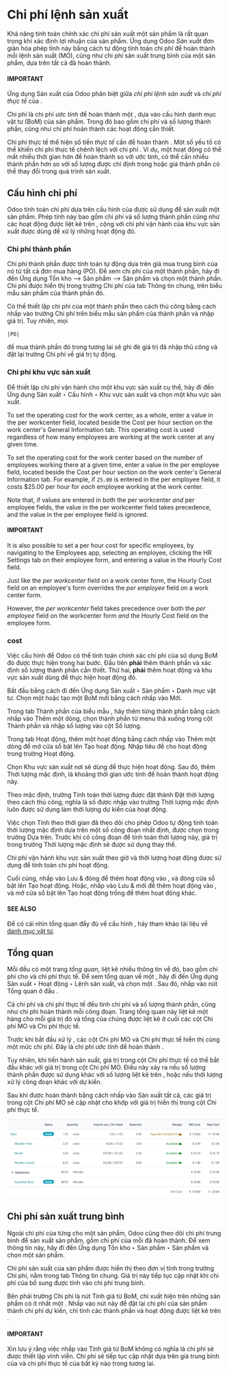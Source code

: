 # Chi phí lệnh sản xuất

Khả năng tính toán chính xác chi phí sản xuất một sản phẩm là rất quan trọng khi xác định lợi nhuận của sản phẩm. Ứng dụng Odoo *Sản xuất* đơn giản hóa phép tính này bằng cách tự động tính toán chi phí để hoàn thành mỗi lệnh sản xuất (MO), cũng như chi phí sản xuất trung bình của một sản phẩm, dựa trên tất cả  đã hoàn thành.

#### IMPORTANT
Ứng dụng Sản xuất của Odoo phân biệt giữa *chi phí lệnh sản xuất* và *chi phí thực tế* của .

Chi phí  là chi phí  *ước tính* để hoàn thành một , dựa vào cấu hình danh mục vật tư (BoM) của sản phẩm. Trong đó bao gồm chi phí và số lượng thành phần, cũng như chi phí hoàn thành các hoạt động cần thiết.

Chi phí thực tế thể hiện số tiền *thực tế* cần để hoàn thành . Một số yếu tố có thể khiến chi phí thực tế chênh lệch với chi phí . Ví dụ, một hoạt động có thể mất nhiều thời gian hơn để hoàn thành so với ước tính, có thể cần nhiều thành phần hơn so với số lượng được chỉ định trong  hoặc giá thành phần có thể thay đổi trong quá trình sản xuất.

## Cấu hình chi phí

Odoo tính toán chi phí  dựa trên cấu hình của  được sử dụng để sản xuất một sản phẩm. Phép tính này bao gồm chi phí và số lượng thành phần cũng như các hoạt động được liệt kê trên , cộng với chi phí vận hành của khu vực sản xuất được dùng để xử lý những hoạt động đó.

### Chi phí thành phần

Chi phí thành phần được tính toán tự động dựa trên giá mua trung bình của nó từ tất cả đơn mua hàng (PO). Để xem chi phí của một thành phần, hãy đi đến Ứng dụng Tồn kho --> Sản phẩm --> Sản phẩm và chọn một thành phần. Chi phí được hiển thị trong trường Chi phí của tab Thông tin chung, trên biểu mẫu sản phẩm của thành phần đó.

Có thể thiết lập chi phí của một thành phần theo cách thủ công bằng cách nhấp vào trường Chi phí trên biểu mẫu sản phẩm của thành phần và nhập giá trị. Tuy nhiên, mọi 

```
|PO|
```

 để mua thành phần đó trong tương lai sẽ ghi đè giá trị đã nhập thủ công và đặt lại trường Chi phí về giá trị tự động.

### Chi phí khu vực sản xuất

Để thiết lập chi phí vận hành cho một khu vực sản xuất cụ thể, hãy đi đến Ứng dụng Sản xuất ‣ Cấu hình ‣ Khu vực sản xuất và chọn một khu vực sản xuất.

To set the operating cost for the work center, as a whole, enter a value in the per
workcenter field, located beside the Cost per hour section on the work center's
General Information tab. This operating cost is used regardless of how many employees
are working at the work center at any given time.

To set the operating cost for the work center based on the number of employees working there at a
given time, enter a value in the per employee field, located beside the Cost
per hour section on the work center's General Information tab. For example, if `25.00`
is entered in the per employee field, it costs $25.00 per hour for *each* employee
working at the work center.

Note that, if values are entered in both the per workcenter *and* per
employee fields, the value in the per workcenter field takes precedence, and the value
in the per employee field is ignored.

#### IMPORTANT
It is also possible to set a per hour cost for specific employees, by navigating to the
Employees app, selecting an employee, clicking the HR Settings tab
on their employee form, and entering a value in the Hourly Cost field.

Just like the *per workcenter* field on a work center form, the Hourly Cost field on
an employee's form overrides the *per employee* field on a work center form.

However, the *per workcenter* field takes precedence over both the *per employee* field on the
workcenter form *and* the Hourly Cost field on the employee form.

### cost

Việc cấu hình  để Odoo có thể tính toán chính xác chi phí của  sử dụng BoM đó được thực hiện trong hai bước. Đầu tiên **phải** thêm thành phần và xác định số lượng thành phần cần thiết. Thứ hai, **phải** thêm hoạt động và khu vực sản xuất dùng để thực hiện hoạt động đó.

Bắt đầu bằng cách đi đến Ứng dụng Sản xuất ‣ Sản phẩm ‣ Danh mục vật tư. Chọn một  hoặc tạo một BoM mới bằng cách nhấp vào Mới.

Trong tab Thành phần của biểu mẫu , hãy thêm từng thành phần bằng cách nhấp vào Thêm một dòng, chọn thành phần từ menu thả xuống trong cột Thành phần và nhập số lượng vào cột Số lượng.

Trong tab Hoạt động, thêm một hoạt động bằng cách nhấp vào Thêm một dòng để mở cửa sổ bật lên Tạo hoạt động. Nhập tiêu đề cho hoạt động trong trường Hoạt động.

Chọn Khu vực sản xuất nơi sẽ dùng để thực hiện hoạt động. Sau đó, thêm Thời lượng mặc định, là khoảng thời gian ước tính để hoàn thành hoạt động này.

Theo mặc định, trường Tính toán thời lượng được đặt thành Đặt thời lượng theo cách thủ công, nghĩa là số được nhập vào trường Thời lượng mặc định luôn được sử dụng làm thời lượng dự kiến ​​của hoạt động.

Việc chọn Tính theo thời gian đã theo dõi cho phép Odoo tự động tính toán thời lượng mặc định dựa trên một số công đoạn nhất định, được chọn trong trường Dựa trên. Trước khi có công đoạn để tính toán thời lượng này, giá trị trong trường Thời lượng mặc định sẽ được sử dụng thay thế.

Chi phí vận hành khu vực sản xuất theo giờ và thời lượng hoạt động được sử dụng để tính toán chi phí hoạt động.

Cuối cùng, nhấp vào Lưu & đóng để thêm hoạt động vào , và đóng cửa sổ bật lên Tạo hoạt động. Hoặc, nhấp vào Lưu & mới để thêm hoạt động vào , và mở cửa sổ bật lên Tạo hoạt động trống để thêm hoạt động khác.

#### SEE ALSO
Để có cái nhìn tổng quan đầy đủ về cấu hình , hãy tham khảo tài liệu về [danh mục vật tư](bill_configuration.md).

## Tổng quan

Mỗi  đều có một trang *tổng quan*, liệt kê nhiều thông tin về  đó, bao gồm chi phí cho  và chi phí thực tế. Để xem tổng quan về một , hãy đi đến Ứng dụng Sản xuất ‣ Hoạt động ‣ Lệnh sản xuất, và chọn một . Sau đó, nhấp vào nút <i class="fa fa-bars"></i> Tổng quan ở đầu .

Cả chi phí  và chi phí thực tế đều tính chi phí và số lượng thành phần, cũng như chi phí hoàn thành mỗi công đoạn. Trang tổng quan này liệt kê một hàng cho mỗi giá trị đó và tổng của chúng được liệt kê ở cuối các cột Chi phí MO và Chi phí thực tế.

Trước khi bắt đầu xử lý , các cột Chi phí MO và Chi phí thực tế hiển thị cùng một mức chi phí. Đây là chi phí  *ước tính* để hoàn thành .

Tuy nhiên, khi tiến hành sản xuất, giá trị trong cột Chi phí thực tế có thể bắt đầu khác với giá trị trong cột Chi phí MO. Điều này xảy ra nếu số lượng thành phần được sử dụng khác với số lượng liệt kê trên , hoặc nếu thời lượng xử lý công đoạn khác với dự kiến.

Sau khi  được hoàn thành bằng cách nhấp vào Sản xuất tất cả, các giá trị trong cột Chi phí MO sẽ cập nhật cho khớp với giá trị hiển thị trong cột Chi phí thực tế.

![Trang Tổng quan MO](../../../../.gitbook/assets/overview2.png)

## Chi phí sản xuất trung bình

Ngoài chi phí của từng  cho một sản phẩm, Odoo cũng theo dõi chi phí trung bình để sản xuất sản phẩm, gồm chi phí của mỗi  đã hoàn thành. Để xem thông tin này, hãy đi đến Ứng dụng Tồn kho ‣ Sản phẩm ‣ Sản phẩm và chọn một sản phẩm.

Chi phí sản xuất của sản phẩm được hiển thị theo đơn vị tính trong trường Chi phí, nằm trong tab Thông tin chung. Giá trị này tiếp tục cập nhật khi chi phí của  bổ sung được tính vào chi phí trung bình.

Bên phải trường Chi phí là nút Tính giá từ BoM, chỉ xuất hiện trên những sản phẩm có ít nhất một . Nhấp vào nút này để đặt lại chi phí của sản phẩm thành chi phí dự kiến, chỉ tính các thành phần và hoạt động được liệt kê trên .

#### IMPORTANT
Xin lưu ý rằng việc nhấp vào Tính giá từ BoM không có nghĩa là chi phí sẽ được thiết lập vĩnh viễn. Chi phí sẽ tiếp tục cập nhật dựa trên giá trung bình của  và chi phí thực tế của bất kỳ  nào trong tương lai.
